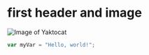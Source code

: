 # first header and image

![Image of Yaktocat](https://octodex.github.com/images/yaktocat.png)

``` javascript
var myVar = "Hello, world!";
```
